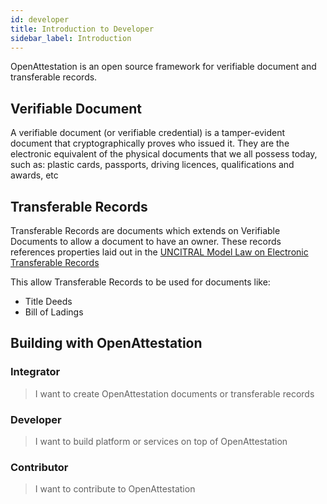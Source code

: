 ```yaml
---
id: developer
title: Introduction to Developer
sidebar_label: Introduction
---
```


OpenAttestation is an open source framework for verifiable document and transferable records.

## Verifiable Document

A verifiable document (or verifiable credential) is a tamper-evident document that cryptographically proves who issued it. They are the electronic equivalent of the physical documents that we all possess today, such as: plastic cards, passports, driving licences, qualifications and awards, etc

## Transferable Records

Transferable Records are documents which extends on Verifiable Documents to allow a document to have an owner. These records references properties laid out in the [UNCITRAL Model Law on Electronic Transferable Records](https://www.uncitral.org/pdf/english/texts/electcom/MLETR_ebook.pdf)

This allow Transferable Records to be used for documents like:

- Title Deeds
- Bill of Ladings

## Building with OpenAttestation

### Integrator

> I want to create OpenAttestation documents or transferable records

### Developer

> I want to build platform or services on top of OpenAttestation

### Contributor

> I want to contribute to OpenAttestation
